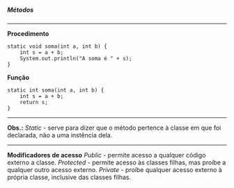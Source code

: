 
##### Métodos
***

**Procedimento**
```
static void soma(int a, int b) {
    int s = a + b;
    System.out.println("A soma é " + s);
}
```

**Função**
```
static int soma(int a, int b) {
    int s = a + b;
    return s;
}
```

***

**Obs.:** 
*Static* - serve para dizer que o método pertence à classe em que foi declarada, não a uma instência dela.

***
**Modificadores de acesso**
*Public* - permite acesso a qualquer código externo a classe.
*Protected* - permite acesso às classes filhas, mas proíbe a qualquer outro acesso externo.
*Private* - proíbe qualquer acesso externo à própria classe, inclusive das classes filhas.




